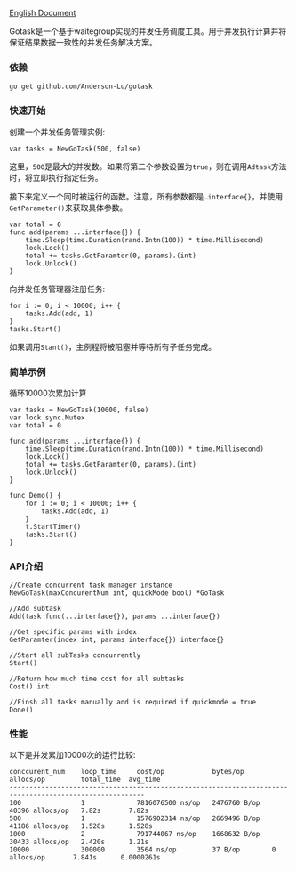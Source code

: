 [English Document](https://github.com/Anderson-Lu/gotask/blob/master/readme.md)

Gotask是一个基于waitegroup实现的并发任务调度工具。用于并发执行计算并将保证结果数据一致性的并发任务解决方案。

### 依赖

```shell
go get github.com/Anderson-Lu/gotask
```

### 快速开始

创建一个并发任务管理实例:

```golang
var tasks = NewGoTask(500, false)
```

这里，`500`是最大的并发数。如果将第二个参数设置为`true`，则在调用`Adtask`方法时，将立即执行指定任务。

接下来定义一个同时被运行的函数。注意，所有参数都是`…interface{}`，并使用`GetParameter()`来获取具体参数。

```golang
var total = 0
func add(params ...interface{}) {
	time.Sleep(time.Duration(rand.Intn(100)) * time.Millisecond)
	lock.Lock()
	total += tasks.GetParamter(0, params).(int)
	lock.Unlock()
}
```

向并发任务管理器注册任务:

```golang
for i := 0; i < 10000; i++ {
	tasks.Add(add, 1)
}
tasks.Start() 
```

如果调用`Stant()`，主例程将被阻塞并等待所有子任务完成。


### 简单示例

循环10000次累加计算

```golang
var tasks = NewGoTask(10000, false)
var lock sync.Mutex
var total = 0

func add(params ...interface{}) {
	time.Sleep(time.Duration(rand.Intn(100)) * time.Millisecond)
	lock.Lock()
	total += tasks.GetParamter(0, params).(int)
	lock.Unlock()
}

func Demo() {
	for i := 0; i < 10000; i++ {
		tasks.Add(add, 1)
	}
	t.StartTimer()
	tasks.Start()
}
```


### API介绍

```shell
//Create concurrent task manager instance
NewGoTask(maxConcurentNum int, quickMode bool) *GoTask 

//Add subtask
Add(task func(...interface{}), params ...interface{})

//Get specific params with index
GetParamter(index int, params interface{}) interface{} 

//Start all subTasks concurrently
Start()

//Return how much time cost for all subtasks
Cost() int

//Finsh all tasks manually and is required if quickmode = true
Done()
```

### 性能

以下是并发累加10000次的运行比较:

```shell
conccurent_num    loop_time     cost/op            bytes/op       allocs/op         total_time  avg_time
--------------------------------------------------------------------------------------------------------
100               1             7816076500 ns/op   2476760 B/op   40396 allocs/op   7.82s       7.82s
500               1             1576902314 ns/op   2669496 B/op   41186 allocs/op   1.528s      1.528s
1000              2             791744067 ns/op    1668632 B/op   30433 allocs/op   2.420s      1.21s
10000             300000        3564 ns/op         37 B/op        0 allocs/op       7.841s      0.0000261s
```